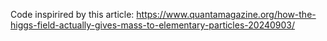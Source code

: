 Code inspirired by this article: https://www.quantamagazine.org/how-the-higgs-field-actually-gives-mass-to-elementary-particles-20240903/
